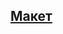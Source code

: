 ## [Макет](https://www.figma.com/file/NdSASvIlKrptSwKLfi5lEi/Технологии_FL?type=design&node-id=297-3734&mode=design&t=ewAQwNbYfFu35Mmn-0) 